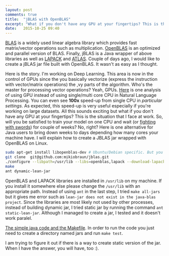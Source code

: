```yaml
---
layout: post
comments: true
title:  "jBLAS with OpenBLAS"
excerpt: "What if you don't have any GPU at your fingertips? This is the situation that I face at work. So, will you be satisfied to train your model on one CPU and wait for couple of weeks? No, right? Here is one alternative for Java users. I will explain how to create a JBLAS jar wrapped with OpenBLAS on Linux."
date:   2015-10-25 09:40
---
```


<!--### jBLAS with OpenBLAS-->

[BLAS](http://www.netlib.org/blas/) is a widely used linear algebra library which provides
fast matrix/vector operations such as multiplication. [OpenBLAS](https://github.com/xianyi/OpenBLAS/wiki) is an optimized and parallel version of BLAS. Finally, jBLAS is a Java wrapper of above libraries as well as [LAPACK](http://www.netlib.org/lapack/) and [ATLAS](http://math-atlas.sourceforge.net/). Couple of days ago, I would like to create a jBLAS jar file built with OpenBLAS. It wasn't as easy as I thought.

Here is the story. I'm working on Deep Learning. This area is now in the control of GPUs since the you basically vectorize (express the instruction with vector/matrix operations) the ,vy parts of the algorithm. Who's the master for processing vector operations? Yeah, GPUs. [Here](http://www.denizyuret.com/2015/01/parallel-processing-for-natural-language.html) is one analysis of using GPU instead of using single/multi core CPU in Natural Language Processing. You can even see **100x** speed-up from single CPU in _particular settings_. As expected, this speed-up is very useful especially if you're working on large datasets. All this sounds exciting but what if you don't have any GPU at your fingertips? This is the situation that I face at work. So, will you be satisfied to train your model on one CPU and wait (or [fighting with swords](http://imgs.xkcd.com/comics/compiling.png)) for couple of weeks? No, right? Here is one alternative for Java users to bring down weeks to days depending how many cores your machine have. I will explain how to create a JBLAS jar wrapped with OpenBLAS on Linux.

```bash
sudo apt-get install libopenblas-dev # Ubuntu/Debian specific. But you can download & install from the website.
git clone  git@github.com:mikiobraun/jblas.git
./configure --libpath=/usr/lib --libs=openblas,lapack --download-lapack --build-type=openblas`
make
ant dynamic-lean-jar
```

OpenBLAS and LAPACK libraries are installed in `/usr/lib` on my machine. If you install it somewhere else please change the `/usr/lib` with an appropriate path. Instead of using `ant` in the last step, I tried `make all-jars` but it gives me error such as `lean-jar does not exist in the java-blas project`. Since the libraries are most likely not used by other processes, instead of building dynamic jar, I tried static jar by running the command `ant static-lean-jar`. Although I managed to create a jar, I tested and it doesn't work paralel. 

[The simple java code and the Makefile](https://github.com/osmanbaskaya/osmanbaskaya.github.io/tree/master/code/2015-10-25-jBLAS-with-OpenBLAS-code). In order to run the code you just need to create a directory named jars and run `make test`. 


I am trying to figure it out if there is a way to create static version of the jar. When I have the answer, you will have, too :).
